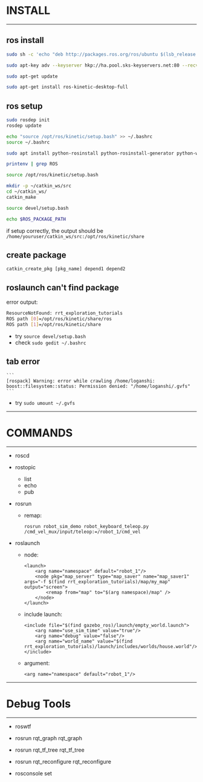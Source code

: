 # INSTALL

---

## ros install

```sh
sudo sh -c 'echo "deb http://packages.ros.org/ros/ubuntu $(lsb_release -sc) main" > /etc/apt/sources.list.d/ros-latest.list'

sudo apt-key adv --keyserver hkp://ha.pool.sks-keyservers.net:80 --recv-key 421C365BD9FF1F717815A3895523BAEEB01FA116

sudo apt-get update

sudo apt-get install ros-kinetic-desktop-full
```

## ros setup

```sh
sudo rosdep init
rosdep update

echo "source /opt/ros/kinetic/setup.bash" >> ~/.bashrc
source ~/.bashrc

sudo apt install python-rosinstall python-rosinstall-generator python-wstool build-essential

printenv | grep ROS

source /opt/ros/kinetic/setup.bash

mkdir -p ~/catkin_ws/src
cd ~/catkin_ws/
catkin_make

source devel/setup.bash

echo $ROS_PACKAGE_PATH
```

if setup correctly, the output should be ```/home/youruser/catkin_ws/src:/opt/ros/kinetic/share```

## create package

```
catkin_create_pkg [pkg_name] depend1 depend2
```

## roslaunch can't find package

error output:

```sh
ResourceNotFound: rrt_exploration_tutorials
ROS path [0]=/opt/ros/kinetic/share/ros
ROS path [1]=/opt/ros/kinetic/share
```
  - try ```source devel/setup.bash```
  - check ```sudo gedit ~/.bashrc```

## tab error

	```
	[rospack] Warning: error while crawling /home/loganshi: boost::filesystem::status: Permission denied: "/home/loganshi/.gvfs"
	```

  - try ```sudo umount ~/.gvfs```

---

# COMMANDS

---

* roscd  

* rostopic  
	- list  
	- echo  
	- pub  

* rosrun  
	- remap:  

		```
		rosrun robot_sim_demo robot_keyboard_teleop.py /cmd_vel_mux/input/teleop:=/robot_1/cmd_vel
		```  

* roslaunch  
	- node:  

		```
		<launch>
			<arg name="namespace" default="robot_1"/>
			<node pkg="map_server" type="map_saver" name="map_saver1" args="-f $(find rrt_exploration_tutorials)/map/my_map" output="screen">
				<remap from="map" to="$(arg namespace)/map" /> 		
			</node>
		</launch>
		```

	- include launch:  

		```
		<include file="$(find gazebo_ros)/launch/empty_world.launch">
			<arg name="use_sim_time" value="true"/>
			<arg name="debug" value="false"/>
			<arg name="world_name" value="$(find rrt_exploration_tutorials)/launch/includes/worlds/house.world"/>
		</include>
		```

	- argument:  

		```
		<arg name="namespace" default="robot_1"/>
		```

---

# Debug Tools

---

* roswtf  

* rosrun rqt_graph rqt_graph  

* rosrun rqt_tf_tree rqt_tf_tree  

* rosrun rqt_reconfigure rqt_reconfigure

* rosconsole set <node> <logger> <level>